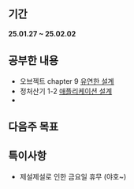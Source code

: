 ## 기간
**25.01.27 ~ 25.02.02**

## 공부한 내용
- 오브젝트 chapter 9 [유연한 설계](https://wonderful-report-e58.notion.site/09-1635b07568ed8097a768e3af2d9b4212?pvs=4)
- 정처산기 1-2 [애플리케이션 설계](https://wonderful-report-e58.notion.site/1-16e5b07568ed80e89581fffc7a3ab7f5?pvs=4)
- 

## 다음주 목표


## 특이사항
- 제설제설로 인한 금요일 휴무 (야호~)
